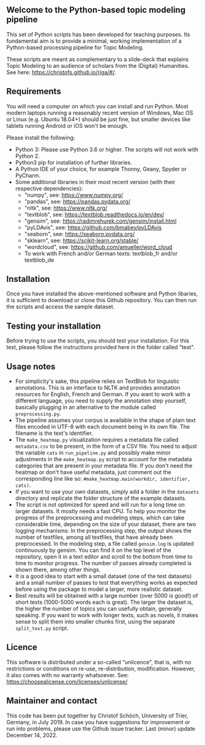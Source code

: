 ## Welcome to the Python-based topic modeling pipeline

This set of Python scripts has been developed for teaching purposes. Its fundamental aim is to provide a minimal, working implementation of a Python-based processing pipeline for Topic Modeling. 

These scripts are meant as complementary to a slide-deck that explains Topic Modeling to an audience of scholars from the (Digital) Humanities. See here: https://christofs.github.io/riga/#/.  

## Requirements 

You will need a computer on which you can install and run Python. Most modern laptops running a reasonably recent version of Windows, Mac OS or Linux (e.g. Ubuntu 18.04+) should be just fine, but smaller devices like tablets running Android or iOS won't be enough. 

Please install the following: 

* Python 3: Please use Python 3.6 or higher. The scripts will not work with Python 2. 
* Python3 pip for installation of further libraries. 
* A Python IDE of your choice, for example Thonny, Geany, Spyder or PyCharm.
* Some additional libraries in their most recent version (with their respective dependencies): 
    * "numpy", see: https://www.numpy.org/
    * "pandas", see: https://pandas.pydata.org/
    * "nltk", see: https://www.nltk.org/
    * "textblob", see: https://textblob.readthedocs.io/en/dev/
    * "gensim", see: https://radimrehurek.com/gensim/install.html
    * "pyLDAvis", see: https://github.com/bmabey/pyLDAvis
    * "seaborn", see: https://seaborn.pydata.org/
    * "sklearn", see: https://scikit-learn.org/stable/
    * "wordcloud", see: https://github.com/amueller/word_cloud
    * To work with French and/or German texts: textblob_fr and/or textblob_de

## Installation

Once you have installed the above-mentioned software and Python libaries, it is sufficient to download or clone this Github repository. You can then run the scripts and access the sample dataset. 

## Testing your installation 

Before trying to use the scripts, you should test your installation. For this test, please follow the instructions provided here in the folder called "test". 

## Usage notes 

* For simplicity's sake, this pipeline relies on TextBlob for linguistic annotations. This is an interface to NLTK and provides annotation resources for English, French and German. If you want to work with a different language, you need to supply the annotation step yourself, basically plugging in an alternative to the module called `preprocessing.py`. 
* The pipeline assumes your corpus is available in the shape of plain text files encoded in UTF-8 with each document being in its own file. The filename is the text's identifier. 
* The `make_heatmap.py` visualization requires a metadata file called `metadata.csv` to be present, in the form of a CSV file. You need to adjust the variable `cats` in `run_pipeline.py` and possibly make minor adjustments in the `make_heatmap.py` script to account for the metadata categories that are present in your metadata file. If you don't need the heatmap or don't have useful metadata, just comment out the corresponding line like so:  `#make_heatmap.main(workdir, identifier, cats)`. 
* If you want to use your own datasets, simply add a folder in the `datasets` directory and replicate the folder structure of the example datasets.
* The script is not optimized for speed and will run for a long time on larger datasets. It mostly needs a fast CPU. To help you monitor the progress of the preprocessing and modeling steps, which can take considerable time, depending on the size of your dataset, there are two logging mechanisms: In the preprocessing step, the output shows the number of textfiles, among all textfiles, that have already been preprocessed. In the modeling step, a file called `gensim.log` is updated continuously by gensim. You can find it on the top level of the repository, open it in a text editor and scroll to the bottom from time to time to monitor progress. The number of passes already completed is shown there, among other things. 
* It is a good idea to start with a small dataset (one of the test datasets) and a small number of passes to test that everything works as expected before using the package to model a larger, more realistic dataset. 
* Best results will be obtained with a large number (over 5000 is good!) of short texts (1000-5000 words each is great). The larger the dataset is, the higher the number of topics you can usefully obtain, generally speaking. If you want to work with longer texts, such as novels, it makes sense to split them into smaller chunks first, using the separate `split_text.py` script. 

## Licence 

This software is distributed under a so-called "unlicence", that is, with no restrictions or conditions on re-use, re-distribution, modification. However, it also comes with no warranty whatsoever. See: https://choosealicense.com/licenses/unlicense/

## Maintainer and contact

This code has been put together by Christof Schöch, University of Trier, Germany, in July 2019. In case you have suggestions for improvement or run into problems, please use the Github issue tracker. Last (minor) update December 14, 2022. 
